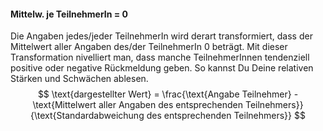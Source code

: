 <h4><strong>Mittelw. je TeilnehmerIn = 0</strong></h1> 

Die Angaben jedes/jeder TeilnehmerIn wird derart transformiert, dass der Mittelwert aller Angaben des/der TeilnehmerIn 0 beträgt.
Mit dieser Transformation nivelliert man, dass manche TeilnehmerInnen tendenziell positive oder negative Rückmeldung geben. So kannst Du Deine relativen Stärken und Schwächen ablesen.  
$$ \text{dargestellter Wert} = \frac{\text{Angabe Teilnehmer} - \text{Mittelwert aller Angaben des entsprechenden Teilnehmers}}{\text{Standardabweichung des entsprechenden Teilnehmers}} $$

